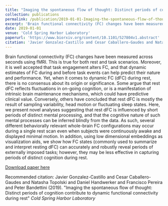 ```yaml
---
title: "Imaging the spontaneous flow of thought: Distinct periods of cognition contribute to dynamic functional connectivity during rest"
collection: publications
permalink: /publication/2019-01-01-Imaging-the-spontaneous-flow-of-thought%3A-Distinct-periods-of-cognition-cont
excerpt: 'Brain functional connectivity (FC) changes have been measured across seconds using fMRI. This is true for both rest and task scenarios. Moreover, it is well accepted that task engagement alters FC, and that dynamic estimates of FC during and before task events can help predict their nature and performance. Yet, when it comes to dynamic FC (dFC) during rest, there is no consensus about its origin or significance. Some argue that rest dFC reflects fluctuations in on-going cognition, or is a manifestation of intrinsic brain maintenance mechanisms, which could have predictive clinical value. Conversely, others have concluded that rest dFC is mostly the result of sampling variability, head motion or fluctuating sleep states. Here, we present novel analyses suggesting that rest dFC is influenced by short periods of distinct mental processing, and that the cognitive nature of such mental processes can be inferred blindly from the data. As such, several different behaviorally relevant whole-brain FC configurations may occur during a single rest scan even when subjects were continuously awake and displayed minimal motion. In addition, using low dimensional embeddings as visualization aids, we show how FC states (commonly used to summarize and interpret resting dFC) can accurately and robustly reveal periods of externally imposed tasks; however, they may be less effective in capturing periods of distinct cognition during rest.'
date: 2019-01-01
venue: 'Cold Spring Harbor Laboratory'
paperurl: 'https://www.biorxiv.org/content/10.1101/527804v1.abstract'
citation: 'Javier Gonzalez-Castillo and Cesar Caballero-Gaudes and Natasha Topolski and Daniel Handwerker and Francisco Pereira and Peter Bandettini (2019). &quot;Imaging the spontaneous flow of thought: Distinct periods of cognition contribute to dynamic functional connectivity during rest&quot; <i>Cold Spring Harbor Laboratory</i> '
---
```

Brain functional connectivity (FC) changes have been measured across seconds using fMRI. This is true for both rest and task scenarios. Moreover, it is well accepted that task engagement alters FC, and that dynamic estimates of FC during and before task events can help predict their nature and performance. Yet, when it comes to dynamic FC (dFC) during rest, there is no consensus about its origin or significance. Some argue that rest dFC reflects fluctuations in on-going cognition, or is a manifestation of intrinsic brain maintenance mechanisms, which could have predictive clinical value. Conversely, others have concluded that rest dFC is mostly the result of sampling variability, head motion or fluctuating sleep states. Here, we present novel analyses suggesting that rest dFC is influenced by short periods of distinct mental processing, and that the cognitive nature of such mental processes can be inferred blindly from the data. As such, several different behaviorally relevant whole-brain FC configurations may occur during a single rest scan even when subjects were continuously awake and displayed minimal motion. In addition, using low dimensional embeddings as visualization aids, we show how FC states (commonly used to summarize and interpret resting dFC) can accurately and robustly reveal periods of externally imposed tasks; however, they may be less effective in capturing periods of distinct cognition during rest.

[Download paper here](https://www.biorxiv.org/content/10.1101/527804v1.abstract)

Recommended citation: Javier Gonzalez-Castillo and Cesar Caballero-Gaudes and Natasha Topolski and Daniel Handwerker and Francisco Pereira and Peter Bandettini (2019). "Imaging the spontaneous flow of thought: Distinct periods of cognition contribute to dynamic functional connectivity during rest" <i>Cold Spring Harbor Laboratory</i> 